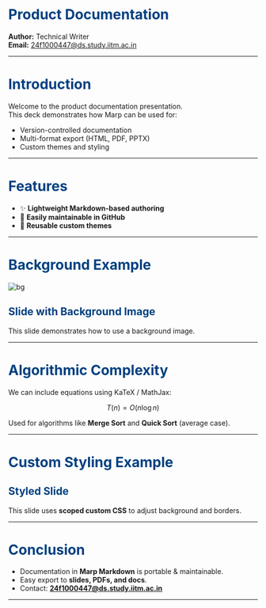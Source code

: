 <!--
marp: true
theme: custom
paginate: true
-->

<style>
/* @theme custom */
section {
  background-color: #fdfdfd;
  color: #222;
  font-family: 'Segoe UI', sans-serif;
}
h1, h2, h3 {
  color: #004080;
}
footer {
  font-size: 0.8em;
  color: #666;
}
</style>

# Product Documentation

**Author:** Technical Writer  
**Email:** 24f1000447@ds.study.iitm.ac.in

---

# Introduction

Welcome to the product documentation presentation.  
This deck demonstrates how Marp can be used for:

- Version-controlled documentation
- Multi-format export (HTML, PDF, PPTX)
- Custom themes and styling

---

# Features

- :sparkles: **Lightweight Markdown-based authoring**
- :memo: **Easily maintainable in GitHub**
- :repeat: **Reusable custom themes**

---

# Background Example

![bg](https://images.unsplash.com/photo-1518770660439-4636190af475?auto=format&fit=crop&w=1200&q=80)

## Slide with Background Image

This slide demonstrates how to use a background image.

---

# Algorithmic Complexity

We can include equations using KaTeX / MathJax:

$$
T(n) = O(n \log n)
$$

Used for algorithms like **Merge Sort** and **Quick Sort** (average case).

---

# Custom Styling Example

<style scoped>
section {
  background-color: #f0faff;
  border: 2px solid #004080;
  border-radius: 12px;
  padding: 20px;
}
</style>

## Styled Slide

This slide uses **scoped custom CSS** to adjust background and borders.

---

# Conclusion

- Documentation in **Marp Markdown** is portable & maintainable.
- Easy export to **slides, PDFs, and docs**.
- Contact: **24f1000447@ds.study.iitm.ac.in**


---
